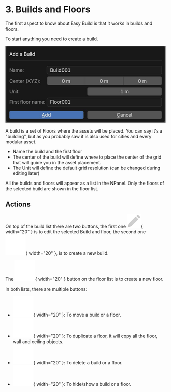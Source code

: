 # 3. Builds and Floors

The first aspect to know about Easy Build is that it works in builds and floors.

To start anything you need to create a build.

![Create build](images/create_build.jpg "Create a build")

A build is a set of Floors where the assets will be placed. You can say it's a "building", but as you probably saw it is also used for cities and every modular asset.

- Name the build and the first floor
- The center of the build will define where to place the center of the grid that will guide you in the asset placement.
- The Unit will define the default grid resolution (can be changed during editing later)


All the builds and floors will appear as a list in the NPanel. Only the floors of the selected build are shown in the floor list.

## Actions
On top of the build list there are two buttons, the first one ![edit](images/edit.png){ width="20" } is to edit the selected Build and floor, the second one ![add](images/add.png){ width="20" }, is to create a new build.

The ![add](images/add.png){ width="20" } button on the floor list is to create a new floor.

In both lists, there are multiple buttons:

- ![move](images/move.png){ width="20" }: To move a build or a floor.
- ![copy](images/copy.png){ width="20" }: To duplicate a floor, it will copy all the floor, wall and ceiling objects.
- ![delete](images/trash.png){ width="20" }: To delete a build or a floor.
- ![show](images/show.png){ width="20" }: To hide/show a build or a floor.

